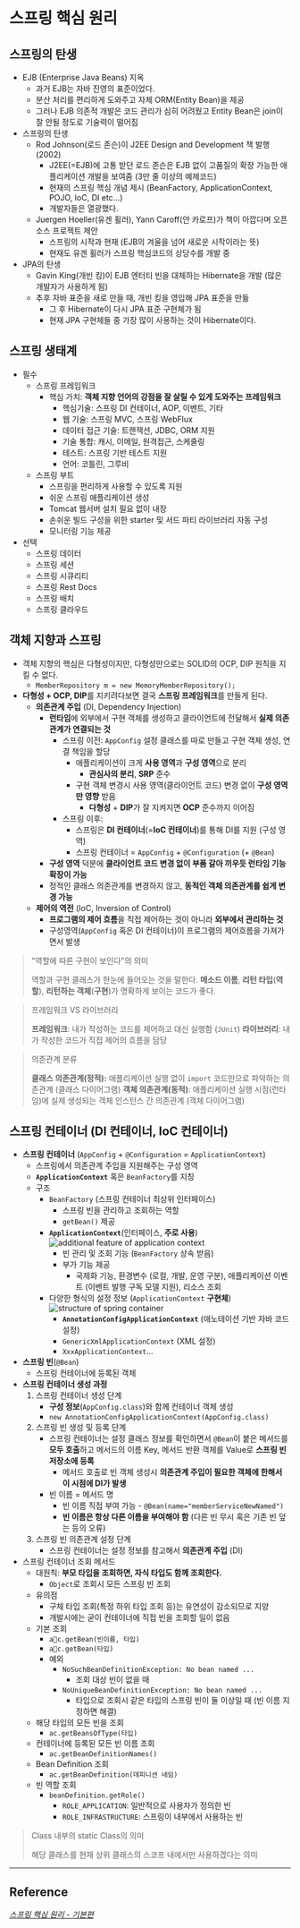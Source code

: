 # 스프링 핵심 원리
## 스프링의 탄생
- EJB (Enterprise Java Beans) 지옥
	- 과거 EJB는 자바 진영의 표준이었다.
	- 분산 처리를 편리하게 도와주고 자체 ORM(Entity Bean)을 제공
	- 그러나 EJB 의존적 개발은 코드 관리가 심히 어려웠고 Entity Bean은 join이 잘 안될 정도로 기술력이 떨어짐
- 스프링의 탄생
	- Rod Johnson(로드 존슨)이 J2EE Design and Development 책 발행 (2002)
		- J2EE(=EJB)에 고통 받던 로드 존슨은 EJB 없이 고품질의 확장 가능한 애플리케이션 개발을 보여줌 (3만 줄 이상의 예제코드)
		- 현재의 스프링 핵심 개념 제시 (BeanFactory, ApplicationContext, POJO, IoC, DI etc...)
		- 개발자들은 열광했다.
	- Juergen Hoeller(유겐 휠러), Yann Caroff(얀 카로프)가 책이 아깝다며 오픈소스 프로젝트 제안
		- 스프링의 시작과 현재 (EJB의 겨울을 넘어 새로운 시작이라는 뜻)
		- 현재도 유겐 휠러가 스프링 핵심코드의 상당수를 개발 중
- JPA의 탄생
	- Gavin King(개빈 킹)이 EJB 엔터티 빈을 대체하는 Hibernate을 개발 (많은 개발자가 사용하게 됨)
	- 추후 자바 표준을 새로 만들 때, 개빈 킹을 영입해 JPA 표준을 만듦
		- 그 후 Hibernate이 다시 JPA 표준 구현체가 됨
		- 현재 JPA 구현체들 중 가장 많이 사용하는 것이 Hibernate이다.

## 스프링 생태계
- 필수
	- 스프링 프레임워크
		- 핵심 가치: **객체 지향 언어의 강점을 잘 살릴 수 있게 도와주는 프레임워크**
			- 핵심기술: 스프링 DI 컨테이너, AOP, 이벤트, 기타
			- 웹 기술: 스프링 MVC, 스프링 WebFlux
			- 데이터 접근 기술: 트랜잭션, JDBC, ORM 지원
			- 기술 통합: 캐시, 이메일, 원격접근, 스케줄링
			- 테스트: 스프링 기반 테스트 지원
			- 언어: 코틀린, 그루비
	- 스프링 부트
		- 스프링을 편리하게 사용할 수 있도록 지원
		- 쉬운 스프링 애플리케이션 생성
		- Tomcat 웹서버 설치 필요 없이 내장
		- 손쉬운 빌드 구성을 위한 starter 및 서드 파티 라이브러리 자동 구성
		- 모니터링 기능 제공
- 선택
	- 스프링 데이터
	- 스프링 세션
	- 스프링 시큐리티
	- 스프링 Rest Docs
	- 스프링 배치
	- 스프링 클라우드

## 객체 지향과 스프링
- 객체 지향의 핵심은 다형성이지만, 다형성만으로는 SOLID의 OCP, DIP 원칙을 지킬 수 없다.
	- `MemberRepository m = new MemoryMemberRepository();`
- **다형성 + OCP, DIP**를 지키려다보면 결국 **스프링 프레임워크**를 만들게 된다.
	- **의존관계 주입** (DI, Dependency Injection)
		- **런타임**에 외부에서 구현 객체를 생성하고 클라이언트에 전달해서 **실제 의존관계가 연결되는 것**
			- 스프링 이전: `AppConfig` 설정 클래스를 따로 만들고 구현 객체 생성, 연결 책임을 할당
				- 애플리케이션이 크게 **사용 영역**과 **구성 영역**으로 분리
					- **관심사의 분리**, **SRP** 준수
				- 구현 객체 변경시 사용 영역(클라이언트 코드) 변경 없이 **구성 영역만 영향** 받음
					- **다형성** + **DIP**가 잘 지켜지면 **OCP** 준수까지 이어짐
			- 스프링 이후:
				- 스프링은 **DI 컨테이너**(=**IoC 컨테이너**)를 통해 DI를 지원 (구성 영역)
				- 스프링 컨테이너 = `AppConfig` + `@Configuration` (+ `@Bean`)
		- **구성 영역** 덕분에 **클라이언트 코드 변경 없이 부품 갈아 끼우듯 런타임 기능 확장이 가능**
		- 정적인 클래스 의존관계를 변경하지 않고, **동적인 객체 의존관계를 쉽게 변경 가능**
	- **제어의 역전** (IoC, Inversion of Control)
		- **프로그램의 제어 흐름**을 직접 제어하는 것이 아니라 **외부에서 관리하는 것**
		- 구성영역(`AppConfig` 혹은 DI 컨테이너)이 프로그램의 제어흐름을 가져가면서 발생

>"역할에 따른 구현이 보인다"의 의미
>
>역할과 구현 클래스가 한눈에 들어오는 것을 말한다.
>**메소드 이름**, **리턴 타입**(**역할**), **리턴하는 객체**(**구현**)가 명확하게 보이는 코드가 좋다.

>프레임워크 VS 라이브러리
>
>**프레임워크**: 내가 작성하는 코드를 제어하고 대신 실행함 (`JUnit`)
>**라이브러리**: 내가 작성한 코드가 직접 제어의 흐름을 담당

>의존관계 분류
>
>**클래스 의존관계(정적):** 애플리케이션 실행 없이 `import` 코드만으로 파악하는 의존관계 (클래스 다이어그램)
>**객체 의존관계(동적)**: 애플리케이션 실행 시점(런타임)에 실제 생성되는 객체 인스턴스 간 의존관계 (객체 다이어그램)

## 스프링 컨테이너 (DI 컨테이너, IoC 컨테이너)
- **스프링 컨테이너** (`AppConfig` + `@Configuration` = `ApplicationContext`)
	- 스프링에서 의존관계 주입을 지원해주는 구성 영역
	- **`ApplicationContext`** 혹은 `BeanFactory`를 지칭
	- 구조
		- `BeanFactory` (스프링 컨테이너 최상위 인터페이스)
			- 스프링 빈을 관리하고 조회하는 역할
			- `getBean()` 제공
		- **`ApplicationContext`**(인터페이스, **주로 사용**) 
			![additional feature of application context](../image/additional_feature_of_application_context.png)
			- 빈 관리 및 조회 기능 (`BeanFactory` 상속 받음)
			- 부가 기능 제공
				- 국제화 기능, 환경변수 (로컬, 개발, 운영 구분), 애플리케이션 이벤트 (이벤트 발행 구독 모델 지원), 리소스 조회
		- 다양한 형식의 설정 정보 (`ApplicationContext` **구현체**)
			![structure of spring container](../image/structure_of_spring_container.png)
			- **`AnnotationConfigApplicationContext`** (애노테이션 기반 자바 코드 설정)
			- `GenericXmlApplicationContext` (XML 설정)
			- `XxxApplicationContext`...
- **스프링 빈**(`@Bean`)
	- 스프링 컨테이너에 등록된 객체
- **스프링 컨테이너 생성 과정**
	1. 스프링 컨테이너 생성 단계
		- **구성 정보**(`AppConfig.class`)와 함께 컨테이너 객체 생성
		- `new AnnotationConfigApplicationContext(AppConfig.class)`
	2. 스프링 빈 생성 및 등록 단계
		- 스프링 컨테이너는 설정 클래스 정보를 확인하면서 `@Bean`이 붙은 메서드를 **모두 호출**하고 메서드의 이름 Key, 메서드 반환 객체를 Value로 **스프링 빈 저장소에 등록**
			- 메서드 호출로 빈 객체 생성시 **의존관계 주입이 필요한 객체에 한해서 이 시점에 DI가 발생**
		- 빈 이름 = 메서드 명
			- 빈 이름 직접 부여 가능 - `@Bean(name="memberServiceNewNamed")`
			- **빈 이름은 항상 다른 이름을 부여해야 함** (다른 빈 무시 혹은 기존 빈 덮는 등의 오류)
	3. 스프링 빈 의존관계 설정 단계
		- 스프링 컨테이너는 설정 정보를 참고해서 **의존관계 주입** (DI)
- 스프링 컨테이너 조회 메서드
	- 대원칙: **부모 타입을 조회하면, 자식 타입도 함께 조회한다.**
		- `Object`로 조회시 모든 스프링 빈 조회
	- 유의점
		- 구체 타입 조회(특정 하위 타입 조회 등)는 유연성이 감소되므로 지양
		- 개발시에는 굳이 컨테이너에 직접 빈을 조회할 일이 없음
	- 기본 조회
		- `ac.getBean(빈이름, 타입)`
		- `ac.getBean(타입)`
		- 예외
			- `NoSuchBeanDefinitionException: No bean named ...`
				- 조회 대상 빈이 없을 때
			- `NoUniqueBeanDefinitionException: No bean named ...`
				- 타입으로 조회시 같은 타입의 스프링 빈이 둘 이상일 때 (빈 이름 지정하면 해결)
	- 해당 타입의 모든 빈을 조회
		- `ac.getBeansOfType(타입)` 
	- 컨테이너에 등록된 모든 빈 이름 조회
		- `ac.getBeanDefinitionNames()`
	- Bean Definition 조회
		- `ac.getBeanDefinition(데피니션 네임)`
	- 빈 역할 조회
		- `beanDefinition.getRole()`
			- `ROLE_APPLICATION`: 일반적으로 사용자가 정의한 빈
			- `ROLE_INFRASTRUCTURE`: 스프링이 내부에서 사용하는 빈

>Class 내부의 static Class의 의미
>
>해당 클래스를 현재 상위 클래스의 스코프 내에서만 사용하겠다는 의미



***
## Reference
*[스프링 핵심 원리 - 기본편](https://www.inflearn.com/course/%EC%8A%A4%ED%94%84%EB%A7%81-%ED%95%B5%EC%8B%AC-%EC%9B%90%EB%A6%AC-%EA%B8%B0%EB%B3%B8%ED%8E%B8)*